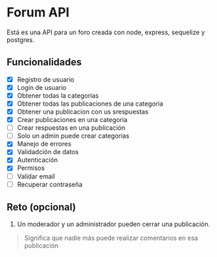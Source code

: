 # Forum API 

Está es una API para un foro creada con node, express, sequelize y postgres.

## Funcionalidades

- [x] Registro de usuario
- [x] Login de usuario
- [x] Obtener todas la categorias
- [x] Obtener todas las publicaciones de una categoria
- [x] Obtener una publicacion con us srespuestas
- [x] Crear publicaciones en una categoria
- [ ] Crear respuestas en una publicación
- [ ] Solo un admin puede crear categorias 
- [x] Manejo de errores
- [x] Validadción de datos
- [x] Autenticación
- [x] Permisos
- [ ] Validar email
- [ ] Recuperar contraseña
## Reto (opcional)

1. Un moderador y un administrador pueden cerrar una publicación.
> Significa que nadie más puede realizar comentarios en esa publicación